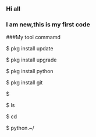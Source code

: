 ### Hi all

### I am new,this is my first code

###My tool commamd

$ pkg install update

$ pkg install upgrade

$ pkg install python 

$ pkg install git 

$ 

$ ls

$ cd 

$ python.~/
